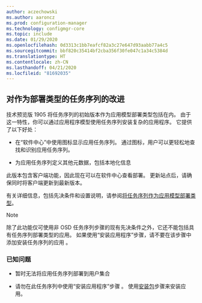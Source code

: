 ```yaml
---
author: aczechowski
ms.author: aaroncz
ms.prod: configuration-manager
ms.technology: configmgr-core
ms.topic: include
ms.date: 01/29/2020
ms.openlocfilehash: 0d3313c1bb7eafcf82a3c27e647d93aabb77a4c5
ms.sourcegitcommit: bbf820c35414bf2cba356f30fe047c1a34c5384d
ms.translationtype: HT
ms.contentlocale: zh-CN
ms.lasthandoff: 04/21/2020
ms.locfileid: "81692035"
---
```

## <a name="improvements-to-task-sequence-as-a-deployment-type"></a><a name="bkmk_tsdt"></a> 对作为部署类型的任务序列的改进

<!--3555953-->

技术预览版 1905 将任务序列的初始版本作为应用模型部署类型包括在内。 由于这一特性，你可以通过应用程序模型使用任务序列安装复杂的应用程序。 它提供了以下好处：

- 在“软件中心”中使用图标显示应用任务序列。 通过图标，用户可以更轻松地查找和识别应用任务序列。

- 为应用任务序列定义其他元数据，包括本地化信息

此版本包含客户端功能，因此现在可以在软件中心查看部署。 更新站点后，请确保同时将客户端更新到最新版本。

有关详细信息，包括先决条件和设置说明，请参阅[将任务序列作为应用模型部署类型](../../../2019/technical-preview-1905.md#bkmk_tsdt)。

> [!NOTE]
> 除了此功能仅可使用非 OSD 任务序列步骤的现有先决条件之外，它还不能包括具有任务序列部署类型的应用。 如果使用“安装应用程序”步骤，请不要在该步骤中添加安装任务序列的应用  。

### <a name="known-issues"></a><a name="bkmk_tsdt-ki"></a> 已知问题

- 暂时无法将应用任务序列部署到用户集合

- 请勿在此任务序列中使用“安装应用程序”步骤  。 使用[安装包](../../../../../osd/understand/task-sequence-steps.md#BKMK_InstallPackage)步骤来安装应用。
